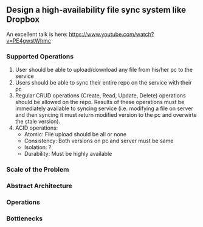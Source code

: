 ## Design a high-availability file sync system like Dropbox
An excellent talk is here: https://www.youtube.com/watch?v=PE4gwstWhmc

### Supported Operations
1. User should be able to upload/download any file from his/her pc to the service
2. Users should be able to sync their entire repo on the service with their pc
3. Regular CRUD operations (Create, Read, Update, Delete) operations should be allowed on the repo. Results of these operations must be immediately available to syncing service (i.e. modifying a file on server and then syncing it must return modified version to the pc and overwirte the stale version).
4. ACID operations: 
   * Atomic: File upload should be all or none 
   * Consistency: Both versions on pc and server must be same
   * Isolation: ?
   * Durability: Must be highly available

### Scale of the Problem

### Abstract Architecture

### Operations

### Bottlenecks
